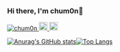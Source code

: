 ### Hi there, I'm chum0n👋

<!--
**chum0n/chum0n** is a ✨ _special_ ✨ repository because its `README.md` (this file) appears on your GitHub profile.

Here are some ideas to get you started:

- 🔭 I’m currently working on ...
- 🌱 I’m currently learning ...
- 👯 I’m looking to collaborate on ...
- 🤔 I’m looking for help with ...
- 💬 Ask me about ...
- 📫 How to reach me: ...
- 😄 Pronouns: ...
- ⚡ Fun fact: ...
-->

<p align="left"> 
  <a href="https://github.com/chum0n/chum0n/">
    <img src="https://komarev.com/ghpvc/?username=chum0n" alt="chum0n" />
  </a>
  <a href="http://twitter.com/chum0n">
    <img height="20" src="https://img.shields.io/twitter/follow/chum0n?label=Twitter&logo=twitter&style=flat" />
  </a>
  <a href="https://github.com/chum0n">
    <img height="20" src="https://img.shields.io/github/followers/chum0n?label=follow&logo=github&style=flat" />
  </a>
</p>

[![Anurag's GitHub stats](https://github-readme-stats.vercel.app/api?username=chum0n&count_private=true&show_icons=true)](https://github.com/chum0n/github-readme-stats)[![Top Langs](https://github-readme-stats.vercel.app/api/top-langs/?username=chum0n&layout=compact)](https://github.com/chum0n/github-readme-stats)
